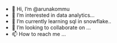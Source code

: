- 👋 Hi, I’m @arunakommu
- 👀 I’m interested in data analytics...
- 🌱 I’m currently learning sql in snowflake..
- 💞️ I’m looking to collaborate on ...
- 📫 How to reach me ...

<!---
arunakommu/arunakommu is a ✨ special ✨ repository because its `README.md` (this file) appears on your GitHub profile.
You can click the Preview link to take a look at your changes.
--->
